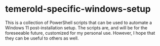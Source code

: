 # temerold-specific-windows-setup

This is a collection of PowerShell scripts that can be used to automate a Windows 11 post-installation setup. The scripts are, and will be for the foreseeable future, customized for my personal use. However, I hope that they can be useful to others as well.
